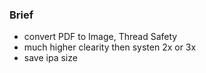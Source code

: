 
### Brief
* convert PDF to Image, Thread Safety
* much higher clearity then systen 2x or 3x
* save ipa size

